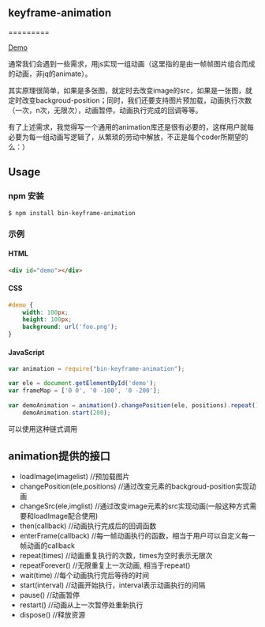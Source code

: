## keyframe-animation
=========

[Demo](http://wangbin3162.github.io/preview/bin-keyframe-animation/)

通常我们会遇到一些需求，用js实现一组动画（这里指的是由一帧帧图片组合而成的动画，非jq的animate）。

其实原理很简单，如果是多张图，就定时去改变image的src，如果是一张图，就定时改变backgroud-position；同时，我们还要支持图片预加载，动画执行次数（一次，n次，无限次），动画暂停，动画执行完成的回调等等。

有了上述需求，我觉得写一个通用的animation库还是很有必要的，这样用户就每必要为每一组动画写逻辑了，从繁琐的劳动中解放，不正是每个coder所期望的么：）

## Usage

### npm 安装

```
$ npm install bin-keyframe-animation
```

### 示例

#### HTML

```html
<div id="demo"></div>
```

#### CSS

```css
#demo {
    width: 100px;
    height: 100px;
    background: url('foo.png');
}
```

#### JavaScript

``` javascript
var animation = require("bin-keyframe-animation");

var ele = document.getElementById('demo');
var frameMap = ['0 0', '0 -100', '0 -200'];
    
var demoAnimation = animation().changePosition(ele, positions).repeat();
    demoAnimation.start(200);

```
可以使用这种链式调用

## animation提供的接口

* loadImage(imagelist)  //预加载图片
* changePosition(ele,positions)  //通过改变元素的backgroud-position实现动画
* changeSrc(ele,imglist) //通过改变image元素的src实现动画(一般这种方式需要和loadImage配合使用)
* then(callback) //动画执行完成后的回调函数
* enterFrame(callback) //每一帧动画执行的函数，相当于用户可以自定义每一帧动画的callback
* repeat(times) //动画重复执行的次数，times为空时表示无限次
* repeatForever() //无限重复上一次动画, 相当于repeat()
* wait(time) //每个动画执行完后等待的时间
* start(interval) //动画开始执行，interval表示动画执行的间隔
* pause() //动画暂停
* restart() //动画从上一次暂停处重新执行
* dispose() //释放资源
